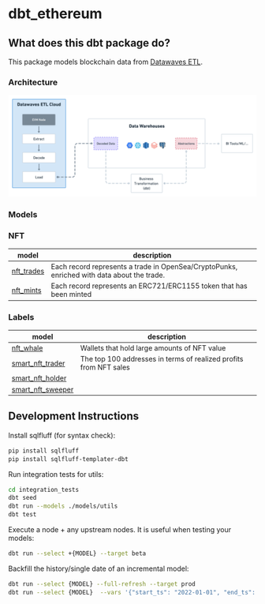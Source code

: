 # dbt_ethereum


## What does this dbt package do?


This package models blockchain data from [Datawaves ETL](https://datawaves.xyz/).


### Architecture

![](./assets/dbt_datawaves_architecture.png)

### Models

### NFT

| **model**                                                                                                 | **description**                                                                 |
|-----------------------------------------------------------------------------------------------------------|---------------------------------------------------------------------------------|
| [nft_trades](https://github.com/datawaves-xyz/dbt_ethereum/blob/master/models/nft/nft_trades.sql) | Each record represents a trade in OpenSea/CryptoPunks, enriched with data about the trade. |
| [nft_mints](https://github.com/datawaves-xyz/dbt_ethereum/blob/master/models/nft/nft_mints.sql) | Each record represents an ERC721/ERC1155 token that has been minted |


### Labels

| **model**                                                                                                 | **description**                                                                 |
|-----------------------------------------------------------------------------------------------------------|---------------------------------------------------------------------------------|
| [nft_whale](https://github.com/datawaves-xyz/dbt_ethereum/blob/master/models/labels/nft_whale.sql) | Wallets that hold large amounts of NFT value |
| [smart_nft_trader](https://github.com/datawaves-xyz/dbt_ethereum/blob/master/models/labels/smart_nft_trader.sql) | The top 100 addresses in terms of realized profits from NFT sales |
| [smart_nft_holder](https://github.com/datawaves-xyz/dbt_ethereum/blob/master/models/labels/smart_nft_holder.sql) |  |
| [smart_nft_sweeper](https://github.com/datawaves-xyz/dbt_ethereum/blob/master/models/labels/smart_nft_sweeper.sql) |  |

## Development Instructions


Install sqlfluff (for syntax check):

```bash
pip install sqlfluff
pip install sqlfluff-templater-dbt
```

Run integration tests for utils:

```bash
cd integration_tests
dbt seed
dbt run --models ./models/utils
dbt test
```

Execute a node + any upstream nodes. It is useful when testing your models:

```bash
dbt run --select +{MODEL} --target beta
```

Backfill the history/single date of an incremental model:

```bash
dbt run --select {MODEL} --full-refresh --target prod
dbt run --select {MODEL}  --vars '{"start_ts": "2022-01-01", "end_ts": "2022-01-02"}'  --target prod
```

